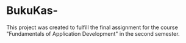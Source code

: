 # BukuKas-
This project was created to fulfill the final assignment for the course "Fundamentals of Application Development" in the second semester.